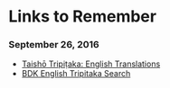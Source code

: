 # Links to Remember

### September 26, 2016
- [Taishō Tripiṭaka: English Translations](http://lapislazulitexts.com/tripitaka) 
- [BDK English Tripitaka Search](http://21dzk.l.u-tokyo.ac.jp/BDK/bdk_search.php) 
